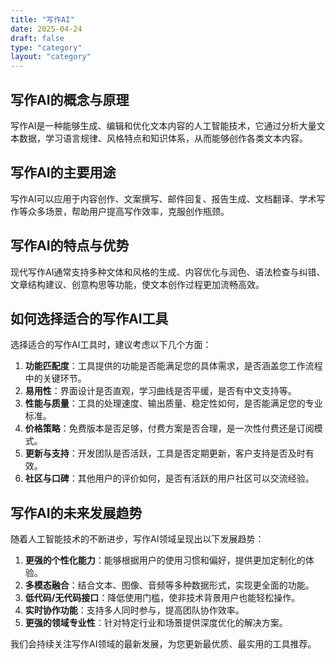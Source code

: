 ```yaml
---
title: "写作AI"
date: 2025-04-24
draft: false
type: "category"
layout: "category"
---
```


## 写作AI的概念与原理

写作AI是一种能够生成、编辑和优化文本内容的人工智能技术，它通过分析大量文本数据，学习语言规律、风格特点和知识体系，从而能够创作各类文本内容。

## 写作AI的主要用途

写作AI可以应用于内容创作、文案撰写、邮件回复、报告生成、文档翻译、学术写作等众多场景，帮助用户提高写作效率，克服创作瓶颈。

## 写作AI的特点与优势

现代写作AI通常支持多种文体和风格的生成、内容优化与润色、语法检查与纠错、文章结构建议、创意构思等功能，使文本创作过程更加流畅高效。

## 如何选择适合的写作AI工具

选择适合的写作AI工具时，建议考虑以下几个方面：

1. **功能匹配度**：工具提供的功能是否能满足您的具体需求，是否涵盖您工作流程中的关键环节。
2. **易用性**：界面设计是否直观，学习曲线是否平缓，是否有中文支持等。
3. **性能与质量**：工具的处理速度、输出质量、稳定性如何，是否能满足您的专业标准。
4. **价格策略**：免费版本是否足够，付费方案是否合理，是一次性付费还是订阅模式。
5. **更新与支持**：开发团队是否活跃，工具是否定期更新，客户支持是否及时有效。
6. **社区与口碑**：其他用户的评价如何，是否有活跃的用户社区可以交流经验。

## 写作AI的未来发展趋势

随着人工智能技术的不断进步，写作AI领域呈现出以下发展趋势：

1. **更强的个性化能力**：能够根据用户的使用习惯和偏好，提供更加定制化的体验。
2. **多模态融合**：结合文本、图像、音频等多种数据形式，实现更全面的功能。
3. **低代码/无代码接口**：降低使用门槛，使非技术背景用户也能轻松操作。
4. **实时协作功能**：支持多人同时参与，提高团队协作效率。
5. **更强的领域专业性**：针对特定行业和场景提供深度优化的解决方案。

我们会持续关注写作AI领域的最新发展，为您更新最优质、最实用的工具推荐。
